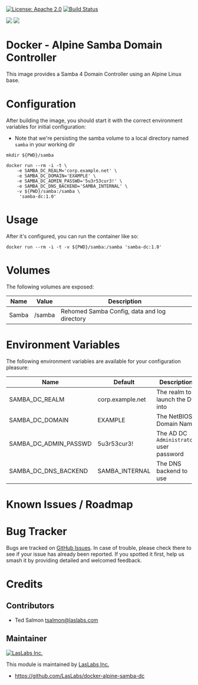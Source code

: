 [![License: Apache 2.0](https://img.shields.io/badge/license-Apache--2.0-blue.svg)](https://www.apache.org/licenses/LICENSE-2.0.html)
[![Build Status](https://travis-ci.org/LasLabs/docker-alpine-samba-dc.svg?branch=master)](https://travis-ci.org/LasLabs/docker-alpine-samba-dc)

[![](https://images.microbadger.com/badges/image/laslabs/alpine-samba-dc.svg)](https://microbadger.com/images/laslabs/alpine-samba-dc "Get your own image badge on microbadger.com")
[![](https://images.microbadger.com/badges/version/laslabs/alpine-samba-dc.svg)](https://microbadger.com/images/laslabs/alpine-samba-dc "Get your own version badge on microbadger.com")

Docker - Alpine Samba Domain Controller
=======================================

This image provides a Samba 4 Domain Controller using an Alpine Linux base.

Configuration
=============

After building the image, you should start it with the correct environment 
variables for initial configuration:

* Note that we're persisting the samba volume to a local directory named 
`samba` in your working dir

```
mkdir ${PWD}/samba

docker run --rm -i -t \
    -e SAMBA_DC_REALM='corp.example.net' \
    -e SAMBA_DC_DOMAIN='EXAMPLE' \
    -e SAMBA_DC_ADMIN_PASSWD='5u3r53cur3!' \ 
    -e SAMBA_DC_DNS_BACKEND='SAMBA_INTERNAL' \
    -v ${PWD}/samba:/samba \
     'samba-dc:1.0'
```

Usage
=====
After it's configured, you can run the container like so:
```
docker run --rm -i -t -v ${PWD}/samba:/samba 'samba-dc:1.0'
```

Volumes
=======

The following volumes are exposed:


| Name | Value | Description |
|------|-------|-------------|
Samba | /samba | Rehomed Samba Config, data and log directory |

Environment Variables 
=====================

The following environment variables are available for your configuration
pleasure:

| Name | Default | Description |
|------|---------|-------------|
| SAMBA_DC_REALM | corp.example.net | The realm to launch the DC into
| SAMBA_DC_DOMAIN | EXAMPLE | The NetBIOS Domain Name
| SAMBA_DC_ADMIN_PASSWD | 5u3r53cur3! | The AD DC `Administrator` user password
| SAMBA_DC_DNS_BACKEND | SAMBA_INTERNAL | The DNS backend to use

Known Issues / Roadmap
======================

Bug Tracker
===========

Bugs are tracked on [GitHub Issues](https://github.com/LasLabs/docker-alpine-samba-dc/issues).
In case of trouble, please check there to see if your issue has already been reported.
If you spotted it first, help us smash it by providing detailed and welcomed feedback.

Credits
=======

Contributors
------------

* Ted Salmon <tsalmon@laslabs.com>

Maintainer
----------

[![LasLabs Inc.](https://laslabs.com/logo.png)](https://laslabs.com)

This module is maintained by [LasLabs Inc.](https://laslabs.com)

* https://github.com/LasLabs/docker-alpine-samba-dc
